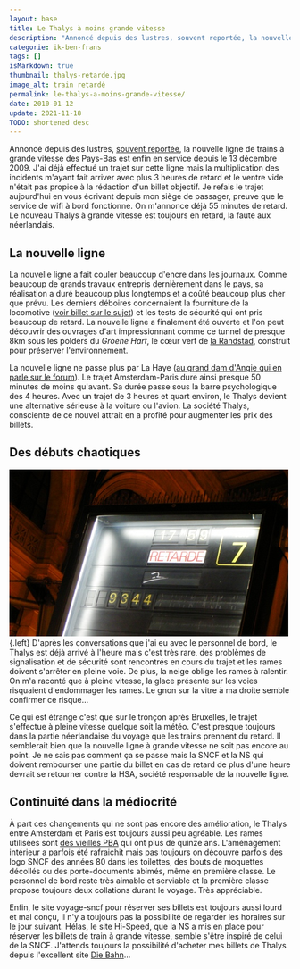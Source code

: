 ```yaml
---
layout: base
title: Le Thalys à moins grande vitesse
description: "Annoncé depuis des lustres, souvent reportée, la nouvelle ligne de trains à grande vitesse des Pays-Bas est enfin en service depuis le 13 décembre 2009. J'a"
categorie: ik-ben-frans
tags: []
isMarkdown: true
thumbnail: thalys-retarde.jpg
image_alt: train retardé
permalink: le-thalys-a-moins-grande-vitesse/
date: 2010-01-12
update: 2021-11-18
TODO: shortened desc
---
```


Annoncé depuis des lustres, [souvent reportée](/une-nouvelle-ligne-a-grande-vitesse), la nouvelle ligne de trains à grande vitesse des Pays-Bas est enfin en service depuis le 13 décembre 2009. J'ai déjà effectué un trajet sur cette ligne mais la multiplication des incidents m'ayant fait arriver avec plus 3 heures de retard et le ventre vide n'était pas propice à la rédaction d'un billet objectif. Je refais le trajet aujourd'hui en vous écrivant depuis mon siège de passager, preuve que le service de wifi à bord fonctionne. On m'annonce déjà 55 minutes de retard. Le nouveau Thalys à grande vitesse est toujours en retard, la faute aux néerlandais.

## La nouvelle ligne
La nouvelle ligne a fait couler beaucoup d'encre dans les journaux. Comme beaucoup de grands travaux entrepris dernièrement dans le pays, sa réalisation a duré beaucoup plus longtemps et a coûté beaucoup plus cher que prévu. Les derniers déboires concernaient la fourniture de la locomotive ([voir billet sur le sujet](/une-nouvelle-ligne-a-grande-vitesse)) et les tests de sécurité qui ont pris beaucoup de retard. La nouvelle ligne a finalement été ouverte et l'on peut découvrir des ouvrages d'art impressionnant comme ce tunnel de presque 8km sous les polders du *Groene Hart*, le cœur vert de [la Randstad](/le-randstad), construit pour préserver l'environnement.

La nouvelle ligne ne passe plus par La Haye ([au grand dam d'Angie qui en parle sur le forum](http://leforum.nl/index.php/component/content/article/38-evenements/153-13-decembre-2009-thalys)). Le trajet Amsterdam-Paris dure ainsi presque 50 minutes de moins qu'avant. Sa durée passe sous la barre psychologique des 4 heures. Avec un trajet de 3 heures et quart environ, le Thalys devient une alternative sérieuse à la voiture ou l'avion. La société Thalys, consciente de ce nouvel attrait en a profité pour augmenter les prix des billets.

## Des débuts chaotiques
![train retardé](thalys-retarde.jpg){.left}
D'après les conversations que j'ai eu avec le personnel de bord, le Thalys est déjà arrivé à l'heure mais c'est très rare, des problèmes de signalisation et de sécurité sont rencontrés en cours du trajet et les rames doivent s'arrêter en pleine voie. De plus, la neige oblige les rames à ralentir. On m'a raconté que à pleine vitesse, la glace présente sur les voies risquaient d'endommager les rames. Le gnon sur la vitre à ma droite semble confirmer ce risque...

Ce qui est étrange c'est que sur le tronçon après Bruxelles, le trajet s'effectue à pleine vitesse quelque soit la météo. C'est presque toujours dans la partie néerlandaise du voyage que les trains prennent du retard. Il semblerait bien que la nouvelle ligne à grande vitesse ne soit pas encore au point. Je ne sais pas comment ça se passe mais la SNCF et la NS qui doivent rembourser une partie du billet en cas de retard de plus d'une heure devrait se retourner contre la HSA, société responsable de la nouvelle ligne.

## Continuité dans la médiocrité
À part ces changements qui ne sont pas encore des amélioration, le Thalys entre Amsterdam et Paris est toujours aussi peu agréable. Les rames utilisées sont [des vieilles PBA](http://en.wikipedia.org/wiki/SNCF_TGV_Thalys_PBA) qui ont plus de quinze ans. L'aménagement intérieur a parfois été rafraichit mais pas toujours on découvre parfois des logo SNCF des années 80 dans les toilettes, des bouts de moquettes décollés ou des porte-documents abimés, même en première classe. Le personnel de bord reste très aimable et serviable et la première classe propose toujours deux collations durant le voyage. Très appréciable.  

Enfin, le site voyage-sncf pour réserver ses billets est toujours aussi lourd et mal conçu, il n'y a toujours pas la possibilité de regarder les horaires sur le jour suivant. Hélas, le site Hi-Speed, que la NS a mis en place pour réserver les billets de train à grande vitesse, semble s'être inspiré de celui de la SNCF. J'attends toujours la possibilité d'acheter mes billets de Thalys depuis l'excellent site [Die Bahn](http://www.deutschebahn.com/site/bahn/fr/start.html)...
